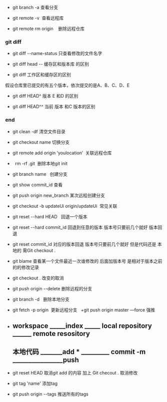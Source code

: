 + git branch -a 查看分支

+ git remote -v  查看远程库

+ git remote rm origin    删除远程仓库


### git  diff  
+ git diff  --name-status      只查看修改的文件名字

+  git  diff head --<filename>   缓存区和版本库 的区别 
 
+  git  diff  工作区和缓存区的区别

假设仓库里已提交的有五个版本，依次提交的是A、B、C、D、E

+ git diff HEAD^  版本 E 和D 的区别 

+ git diff  HEAD^^   当前 版本 和C  版本的区别

### end 



+ git clean -df     清空文件目录

+ git  checkout name 切换分支

+  git remote add origin ‘youlocation’  关联远程仓库
+   rm -rf .git  删除本地git init 

+  git branch  name   创建分支
+  git show   commit_id   查看
+  git push origin new_branch  某次远程创建分支
+ git checkout -b updateUi origin/updateUi  常见关联
+ git  reset --hard HEAD   回退一个版本 
+ git  reset --hard commit_id  回退到任意的版本  版本号只要前几个就好 版本回退 
+ git  reset  commit_id   对应的版本回退  版本号只要前几个就好  但是代码还是 本地的 需Git checkout .
+ git   blame   查看某一个文件最近一次谁修改的    后面加版本号  是相对于版本之前的的修改记录
+ git  checkout .   改变的取消
+ git push origin --delete <BranchName> 删除远程的分支
+ git branch -d <BranchName>   删除本地分支
+ git fetch -p origin  更新远程分支  
 +git push origin master —force   强推   
 
 
+ ## workspace  _____index  _____  local repository  ______ remote resository  
  ## 本地代码  _______add  * _________ commit -m ________________push    
  
+  git  reset HEAD   取消git  add  的内容  加上 Git checout  . 取消修改

+  git tag 'name'  添加tag   

+  git push origin  --tags    推送所有的tags  



 
 
 
 

